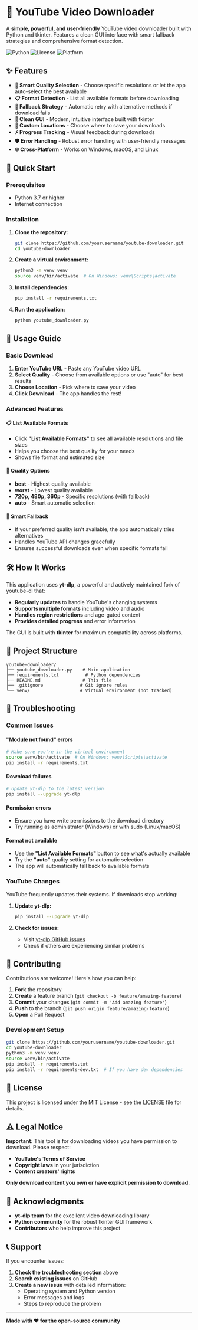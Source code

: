 # 🎥 YouTube Video Downloader

A **simple, powerful, and user-friendly** YouTube video downloader built with Python and tkinter. Features a clean GUI interface with smart fallback strategies and comprehensive format detection.

![Python](https://img.shields.io/badge/Python-3.7+-blue.svg)
![License](https://img.shields.io/badge/License-MIT-green.svg)
![Platform](https://img.shields.io/badge/Platform-Cross--platform-lightgrey.svg)

## ✨ Features

- **🎯 Smart Quality Selection** - Choose specific resolutions or let the app auto-select the best available
- **📋 Format Detection** - List all available formats before downloading
- **🔄 Fallback Strategy** - Automatic retry with alternative methods if download fails
- **🎨 Clean GUI** - Modern, intuitive interface built with tkinter
- **📁 Custom Locations** - Choose where to save your downloads
- **⚡ Progress Tracking** - Visual feedback during downloads
- **🛡️ Error Handling** - Robust error handling with user-friendly messages
- **🌐 Cross-Platform** - Works on Windows, macOS, and Linux

## 🚀 Quick Start

### Prerequisites
- Python 3.7 or higher
- Internet connection

### Installation

1. **Clone the repository:**
   ```bash
   git clone https://github.com/yourusername/youtube-downloader.git
   cd youtube-downloader
   ```

2. **Create a virtual environment:**
   ```bash
   python3 -m venv venv
   source venv/bin/activate  # On Windows: venv\Scripts\activate
   ```

3. **Install dependencies:**
   ```bash
   pip install -r requirements.txt
   ```

4. **Run the application:**
   ```bash
   python youtube_downloader.py
   ```

## 📖 Usage Guide

### Basic Download
1. **Enter YouTube URL** - Paste any YouTube video URL
2. **Select Quality** - Choose from available options or use "auto" for best results
3. **Choose Location** - Pick where to save your video
4. **Click Download** - The app handles the rest!

### Advanced Features

#### 📋 List Available Formats
- Click **"List Available Formats"** to see all available resolutions and file sizes
- Helps you choose the best quality for your needs
- Shows file format and estimated size

#### 🎯 Quality Options
- **best** - Highest quality available
- **worst** - Lowest quality available  
- **720p, 480p, 360p** - Specific resolutions (with fallback)
- **auto** - Smart automatic selection

#### 🔄 Smart Fallback
- If your preferred quality isn't available, the app automatically tries alternatives
- Handles YouTube API changes gracefully
- Ensures successful downloads even when specific formats fail

## 🛠️ How It Works

This application uses **yt-dlp**, a powerful and actively maintained fork of youtube-dl that:

- **Regularly updates** to handle YouTube's changing systems
- **Supports multiple formats** including video and audio
- **Handles region restrictions** and age-gated content
- **Provides detailed progress** and error information

The GUI is built with **tkinter** for maximum compatibility across platforms.

## 📁 Project Structure

```
youtube-downloader/
├── youtube_downloader.py    # Main application
├── requirements.txt          # Python dependencies
├── README.md                # This file
├── .gitignore              # Git ignore rules
└── venv/                   # Virtual environment (not tracked)
```

## 🔧 Troubleshooting

### Common Issues

#### **"Module not found" errors**
```bash
# Make sure you're in the virtual environment
source venv/bin/activate  # On Windows: venv\Scripts\activate
pip install -r requirements.txt
```

#### **Download failures**
```bash
# Update yt-dlp to the latest version
pip install --upgrade yt-dlp
```

#### **Permission errors**
- Ensure you have write permissions to the download directory
- Try running as administrator (Windows) or with sudo (Linux/macOS)

#### **Format not available**
- Use the **"List Available Formats"** button to see what's actually available
- Try the **"auto"** quality setting for automatic selection
- The app will automatically fall back to available formats

### YouTube Changes
YouTube frequently updates their systems. If downloads stop working:

1. **Update yt-dlp:**
   ```bash
   pip install --upgrade yt-dlp
   ```

2. **Check for issues:**
   - Visit [yt-dlp GitHub issues](https://github.com/yt-dlp/yt-dlp/issues)
   - Check if others are experiencing similar problems

## 🤝 Contributing

Contributions are welcome! Here's how you can help:

1. **Fork** the repository
2. **Create** a feature branch (`git checkout -b feature/amazing-feature`)
3. **Commit** your changes (`git commit -m 'Add amazing feature'`)
4. **Push** to the branch (`git push origin feature/amazing-feature`)
5. **Open** a Pull Request

### Development Setup
```bash
git clone https://github.com/yourusername/youtube-downloader.git
cd youtube-downloader
python3 -m venv venv
source venv/bin/activate
pip install -r requirements.txt
pip install -r requirements-dev.txt  # If you have dev dependencies
```

## 📄 License

This project is licensed under the MIT License - see the [LICENSE](LICENSE) file for details.

## ⚠️ Legal Notice

**Important:** This tool is for downloading videos you have permission to download. Please respect:

- **YouTube's Terms of Service**
- **Copyright laws** in your jurisdiction
- **Content creators' rights**

**Only download content you own or have explicit permission to download.**

## 🙏 Acknowledgments

- **yt-dlp team** for the excellent video downloading library
- **Python community** for the robust tkinter GUI framework
- **Contributors** who help improve this project

## 📞 Support

If you encounter issues:

1. **Check the troubleshooting section** above
2. **Search existing issues** on GitHub
3. **Create a new issue** with detailed information:
   - Operating system and Python version
   - Error messages and logs
   - Steps to reproduce the problem

---

**Made with ❤️ for the open-source community**
